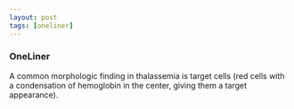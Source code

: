 ```yaml
---
layout: post
tags: [oneliner]
---
```



### OneLiner

A common morphologic finding in thalassemia is target cells (red cells with a condensation of hemoglobin in the center, giving them a target appearance).
